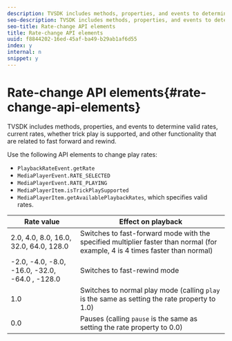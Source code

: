```yaml
---
description: TVSDK includes methods, properties, and events to determine valid rates, current rates, whether trick play is supported, and other functionality that are related to fast forward and rewind.
seo-description: TVSDK includes methods, properties, and events to determine valid rates, current rates, whether trick play is supported, and other functionality that are related to fast forward and rewind.
seo-title: Rate-change API elements
title: Rate-change API elements
uuid: f8844202-16ed-45af-ba49-b29ab1af6d55
index: y
internal: n
snippet: y
---
```


# Rate-change API elements{#rate-change-api-elements}

TVSDK includes methods, properties, and events to determine valid rates, current rates, whether trick play is supported, and other functionality that are related to fast forward and rewind.

<a id="section_E5D37C71323947E2AED8B866D9835E31"></a>

Use the following API elements to change play rates:

* `PlaybackRateEvent.getRate` 
* `MediaPlayerEvent.RATE_SELECTED` 
* `MediaPlayerEvent.RATE_PLAYING` 
* `MediaPlayerItem.isTrickPlaySupported` 
* `MediaPlayerItem.getAvailablePlaybackRates`, which specifies valid rates.

|  Rate value  | Effect on playback  |
|---|---|
|  2.0, 4.0, 8.0, 16.0, 32.0, 64.0, 128.0  | Switches to fast-forward mode with the specified multiplier faster than normal (for example, 4 is 4 times faster than normal)  |
|  -2.0, -4.0, -8.0, -16.0, -32.0, -64.0 , -128.0  | Switches to fast-rewind mode  |
|  1.0  | Switches to normal play mode (calling `play` is the same as setting the rate property to 1.0)  |
|  0.0  | Pauses (calling `pause` is the same as setting the rate property to 0.0)  |

